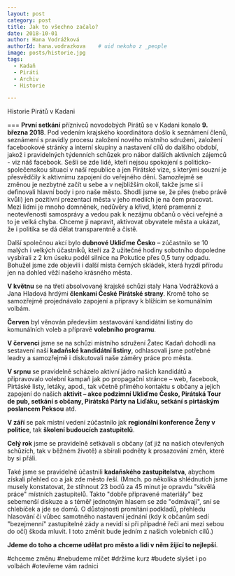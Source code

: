 ```yaml
---
layout: post
category: post
title: Jak to všechno začalo?
date: 2018-10-01
author: Hana Vodrážková
authorId: hana.vodrazkova    # uid nekoho z _people
image: posts/historie.jpg
tags:
  - Kadaň
  - Piráti
  - Archiv
  - Historie

---
```



Historie Pirátů v Kadani

===
**První setkání** příznivců novodobých Pirátů se v Kadani konalo **9. března 2018**. Pod vedením krajského koordinátora došlo k seznámení členů, seznámení s pravidly procesu založení nového místního sdružení, založení facebookové stránky a interní skupiny a nastavení cílů do dalšího období, jakož i pravidelných týdenních schůzek pro nábor dalších aktivních zájemců - viz náš facebook.
Sešli se zde lidé, kteří nejsou spokojení s politicko-společenskou situací v naší republice a jen Pirátské vize, s kterými souzní je přesvědčily k aktivnímu zapojení do veřejného dění. Samozřejmě se změnou je nezbytné začít u sebe a v nejbližším okolí, takže jsme si i definovali hlavní body i pro naše město. Shodli jsme se, že přes (nebo právě kvůli) jen pozitivní prezentaci města v jeho mediích je na čem pracovat. 
Mezi lidmi je mnoho domněnek, nedůvěry a křivd, které pramenní z neotevřenosti samosprávy a vedou pak k nezájmu občanů o věci veřejné a to je velká chyba. 
Chceme jí napravit, aktivovat obyvatele města a ukázat, že i politika se dá dělat transparentně a čistě.   

Další společnou akcí bylo **dubnové Ukliďme Česko** – zúčastnilo se 10 malých i velkých účastníků, kteří za 2 užitečné hodiny sobotního dopoledne vysbírali z 2 km úseku podél silnice na Pokutice přes 0,5 tuny odpadu. Bohužel jsme zde objevili i další místa černých skládek, která hyzdí přírodu jen na dohled věží našeho krásného města.

**V květnu** se na třetí absolvované krajské schůzi staly Hana Vodrážková a Jana Hladová hrdými **členkami České Pirátské strany**. Kromě toho se samozřejmě projednávalo zapojení a přípravy k blížícím se komunálním volbám.

**Červen** byl věnován především sestavování kandidátní listiny do komunálních voleb a přípravě **volebního programu**.

**V červenci** jsme se na schůzi místního sdružení Žatec Kadaň dohodli na sestavení naší **kadaňské kandidátní listiny**, odhlasovali jsme potřebné leadry a samozřejmě i diskutovali naše záměry práce pro města.

**V srpnu** se pravidelně scházelo aktivní jádro našich kandidátů a připravovalo volební kampaň jak po propagační stránce – web, facebook, Pirtáské listy, letáky, apod., tak včetně přímého kontaktu s občany a jejich zapojení do našich **aktivit – akce podzimní Ukliďme Česko, Pirátská Tour de pub, setkání s občany, Pirátská Párty na Liďáku, setkání s pirtáským poslancem Peksou** atd. 

**V září** se pak místní vedení zúčastnilo jak **regionální konference Ženy v politice**, tak **školení budoucích zastupitelů**. 

**Celý rok** jsme se pravidelně setkávali s občany (ať již na našich otevřených schůzích, tak v běžném životě) a sbírali podněty k prosazování změn, které by si přáli.

Také jsme se pravidelně účastnili **kadaňského zastupitelstva**, abychom získali přehled co a jak zde město řeší.
(Mmch. po několika shlédnutích jsme musely konstatovat, že stihnout 23 bodů za 45 minut je opravdu "skvělá práce" místních zastupitelů. Takto "dobře připravené materiály" bez sebemenší diskuze a s téměř jednotným hlasem se zde "odmávají", sní se chlebíček a jde se domů. 
O důstojnosti promítání podkladů, přehledu hlasování či vůbec samotného nastavení jednání (kdy k občanům sedí "bezejmenní" zastupitelné zády a nevidí si při případné řeči ani mezi sebou do očí) škoda mluvit. I toto změnit bude jedním z našich volebních cílů.)

**Jdeme do toho a chceme udělat pro město a lidi v něm žijící to nejlepší**. 


#chceme změnu        #nebudeme mlčet        #držíme kurz         #budete slyšet i po volbách       #otevřeme vám radnici  

